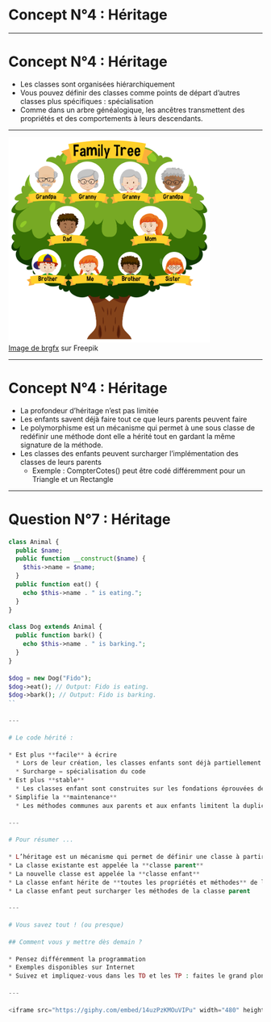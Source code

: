 # Concept N°4 : Héritage

---

# Concept N°4 : Héritage

* Les classes sont organisées hiérarchiquement
* Vous pouvez définir des classes comme points de départ d’autres classes plus spécifiques : spécialisation
* Comme dans un arbre généalogique, les ancêtres transmettent des propriétés et des comportements à leurs descendants.

---

<img src="ressources/r313/jhi4_ei3k_210111.jpg" width="400px" style="border:0px;"/><br>
<a href="https://fr.freepik.com/vecteurs-libre/diagramme-montrant-arbre-genealogique-trois-generations_16267270.htm#query=arbre%20genealogique&position=0&from_view=keyword&track=ais">Image de brgfx</a> sur Freepik

---

# Concept N°4 : Héritage

* La profondeur d’héritage n’est pas limitée
* Les enfants savent déjà faire tout ce que leurs parents peuvent faire
* Le polymorphisme est un mécanisme qui permet à une sous classe de redéfinir une méthode dont elle a hérité tout en gardant la même signature de la méthode.
* Les classes des enfants peuvent surcharger l’implémentation des classes de leurs parents
  * Exemple : CompterCotes() peut être codé différemment pour un Triangle et un Rectangle

---

# Question N°7 : Héritage

````php [1-9|11-15]
class Animal {
  public $name;
  public function __construct($name) {
    $this->name = $name;
  }
  public function eat() {
    echo $this->name . " is eating.";
  }
}

class Dog extends Animal {
  public function bark() {
    echo $this->name . " is barking.";
  }
}

$dog = new Dog("Fido");
$dog->eat(); // Output: Fido is eating.
$dog->bark(); // Output: Fido is barking.
``

---

# Le code hérité :

* Est plus **facile** à écrire
  * Lors de leur création, les classes enfants sont déjà partiellement écrites (réutilisation automatique du code)
  * Surcharge = spécialisation du code
* Est plus **stable**
  * Les classes enfant sont construites sur les fondations éprouvées de leurs parents
* Simplifie la **maintenance**
  * Les méthodes communes aux parents et aux enfants limitent la duplication de code

---

# Pour résumer ...

* L’héritage est un mécanisme qui permet de définir une classe à partir d’une autre classe existante
* La classe existante est appelée la **classe parent**
* La nouvelle classe est appelée la **classe enfant**
* La classe enfant hérite de **toutes les propriétés et méthodes** de la classe parent (sauf si elles sont privées)
* La classe enfant peut surcharger les méthodes de la classe parent

---

# Vous savez tout ! (ou presque)

## Comment vous y mettre dès demain ?

* Pensez différemment la programmation
* Exemples disponibles sur Internet
* Suivez et impliquez-vous dans les TD et les TP : faites le grand plongeon

---

<iframe src="https://giphy.com/embed/14uzPzKMOuVIPu" width="480" height="477" frameBorder="0" class="giphy-embed" allowFullScreen></iframe><p><a href="https://giphy.com/gifs/14uzPzKMOuVIPu">via GIPHY</a></p>
